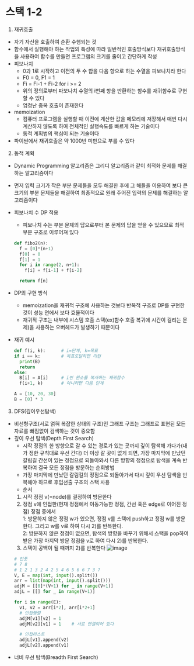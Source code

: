 # 스택 1-2
1. 재귀호출
- 자기 자신을 호출하여 순환 수행되는 것
- 함수에서 실행해야 하는 작업의 특성에 따라 일반적인 호출방식보다 재귀호출방식을 사용하여 함수를 만들면 프로그램의 크기를 줄이고 간단하게 작성
- 피보나치
  - 0과 1로 시작하고 이전의 두 수 합을 다음 항으로 하는 수열을 피보나치라 한다
  - F0 = 0, F1 = 1
  - Fi = Fi-1 + Fi-2 for i >= 2
  - 위의 정의로부터 파보나치 수열의 i번째 항을 반환하는 함수를 재귀함수로 구현할 수 있다
  - 엄청난 중복 호출이 존재한다
- memoization
  - 컴퓨터 프로그램을 실행할 때 이전에 계산한 값을 메모리에 저장해서 매번 다시 계산하지 않도록 하여 전체적인 실행속도를 빠르게 하는 기술이다
  - 동적 계획법의 핵심이 되는 기술이다
- 파이썬에서 재귀호출은 약 1000반 미만으로 부를 수 있다

2. 동적 계획
- Dynamic Programming 알고리즘은 그리디 알고리즘과 같이 최적화 문제를 해결하는 알고리즘이다
- 먼저 입력 크기가 작은 부분 문제들을 모두 해결한 후에 그 해들을 이용하여 보다 큰 크기의 부분 문제들을 해결하여 최종적으로 원래 주어진 입력의 문제를 해결하는 알고리즘이다
- 피보나치 수 DP 적용
  - 피보나치 수는 부분 문제의 답으로부터 본 문제의 답을 얻을 수 있으므로 최적 부분 구조로 이루어져 있다
  ```python
  def fibo2(n):
    f = [0]*(n+1)
    f[0] = 0
    f[1] = 1
    for i in range(2, n+1):
      f[i] = f[i-1] + f[i-2]

    return f[n]
  ```
- DP의 구현 방식
  - memoization을 재귀적 구조에 사용하는 것보다 반복적 구조로 DP를 구현한 것이 성능 면에서 보다 효율적이다
  - 재귀적 구조는 내부에 시스템 호출 스택(ex)함수 호출 복귀에 시간이 걸리는 문제)을 사용하는 오버헤드가 발생하기 때문이다

- 재귀 예시
  ```python 
  def f(i, k):      # i=단계, k=목표
  if i == k:        # 목표도달하면 리턴
    print(B)
    return 
  else:
    B[i] = A[i]     # i번 원소를 복사하는 재귀함수
    f(i+1, k)       # 아니라면 다음 단계

  A = [10, 20, 30]
  B = [0] * 3
  ```


3. DFS(깊이우선탐색)
- 비선형구조(서로 얽혀 복잡한 상태의 구조)인 그래프 구조는 그래프로 표현된 모든 자료를 빠짐없이 검색하는 것이 중요함
- 깊이 우선 탐색(Depth First Search)
  - 시작 정점의 한 방향으로 갈 수 있는 경로가 있는 곳까지 깊이 탐색해 가다가(내가 정한 규칙대로 우선 간다) 더 이상 갈 곳이 없게 되면, 가장 마지막에 만났던 갈림길 간선이 있는 정점으로 되돌아와서 다른 방향의 정점으로 탐색을 계속 반복하여 결국 모든 정점을 방문하는 순회방법
  - 가장 마지막에 만났던 갈림길의 정점으로 되돌아가서 다시 깊이 우선 탐색을 반복해야 하므로 후입선출 구조의 스택 사용
  - 순서  
  1) 시작 정점 v(=node)를 결정하여 방문한다  
  2) 정점 v에 인접한(현재 정점에서 이동가능한 정점, 간선 혹은 edge로 이어진 정점) 정점 중에서  
    1: 방문하지 않은 정점 w가 있으면, 정점 v를 스택에 push하고 정점 w를 방문한다. 그리고 w를 v로 하여 다시 2)를 반복한다.  
    2: 방분하지 않은 정점이 없으면, 탐색의 방향을 바꾸기 위해서 스택을 pop하여 받은 가장 마지막 방문 정점을 v로 하여 다시 2)를 반복한다.  
  3) 스택이 공백이 될 때까지 2)를 반복한다
  ![image](https://user-images.githubusercontent.com/122499274/218615515-000a2acf-7ebf-4db9-9818-35e12f35aad5.png)
  ```python
  # 인풋
  # 7 8
  # 1 2 1 3 2 4 2 5 4 6 5 6 6 7 3 7
  V, E = map(int, input().split())
  arr = list(map(int, input().split()))
  adjM = [[0]*(V+1) for _ in range(V+1)]
  adjL = [[] for _ in range(V+1)]
  
  for i in range(E):
    v1, v2 = arr[i*2], arr[i*2+1]
    # 인접행렬
    adjM[v1][v2] = 1
    adjM[v2][v1] = 1    # 서로 연결되어 있다

    # 인접리스트
    adjL[v1].append(v2)
    adjL[v2].append(v1)
  ```
- 너비 우선 탐색(Breadth First Search)

